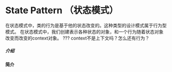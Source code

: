 # State Pattern （状态模式）
在状态模式中，类的行为是基于他的状态改变的。这种类型的设计模式属于行为型模式。
在状态模式中，我们创建表示各种状态的对象，和一个行为随着状态对象改变而改变的context对象。
??? context不是上下文吗？怎么还有行为？
##### 介绍
**简介**